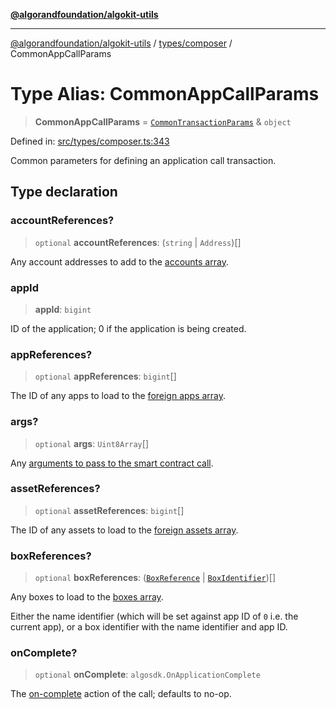 [**@algorandfoundation/algokit-utils**](../../../README.md)

***

[@algorandfoundation/algokit-utils](../../../README.md) / [types/composer](../README.md) / CommonAppCallParams

# Type Alias: CommonAppCallParams

> **CommonAppCallParams** = [`CommonTransactionParams`](CommonTransactionParams.md) & `object`

Defined in: [src/types/composer.ts:343](https://github.com/algorandfoundation/algokit-utils-ts/blob/main/src/types/composer.ts#L343)

Common parameters for defining an application call transaction.

## Type declaration

### accountReferences?

> `optional` **accountReferences**: (`string` \| `Address`)[]

Any account addresses to add to the [accounts array](https://dev.algorand.co/concepts/smart-contracts/resource-usage#what-are-reference-arrays).

### appId

> **appId**: `bigint`

ID of the application; 0 if the application is being created.

### appReferences?

> `optional` **appReferences**: `bigint`[]

The ID of any apps to load to the [foreign apps array](https://dev.algorand.co/concepts/smart-contracts/resource-usage#what-are-reference-arrays).

### args?

> `optional` **args**: `Uint8Array`[]

Any [arguments to pass to the smart contract call](/concepts/smart-contracts/languages/teal/#argument-passing).

### assetReferences?

> `optional` **assetReferences**: `bigint`[]

The ID of any assets to load to the [foreign assets array](https://dev.algorand.co/concepts/smart-contracts/resource-usage#what-are-reference-arrays).

### boxReferences?

> `optional` **boxReferences**: ([`BoxReference`](../../app-manager/interfaces/BoxReference.md) \| [`BoxIdentifier`](../../app-manager/type-aliases/BoxIdentifier.md))[]

Any boxes to load to the [boxes array](https://dev.algorand.co/concepts/smart-contracts/resource-usage#what-are-reference-arrays).

Either the name identifier (which will be set against app ID of `0` i.e.
 the current app), or a box identifier with the name identifier and app ID.

### onComplete?

> `optional` **onComplete**: `algosdk.OnApplicationComplete`

The [on-complete](https://dev.algorand.co/concepts/smart-contracts/avm#oncomplete) action of the call; defaults to no-op.
